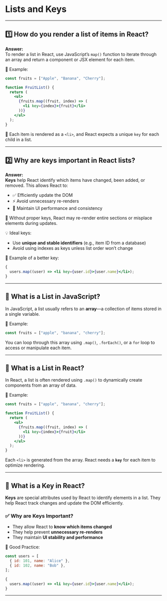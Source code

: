 # Lists and Keys

---

## 1️⃣ How do you render a list of items in React?

**Answer:**  
To render a list in React, use JavaScript’s `map()` function to iterate through an array and return a component or JSX element for each item.

🧪 Example:

```jsx
const fruits = ["Apple", "Banana", "Cherry"];

function FruitList() {
  return (
    <ul>
      {fruits.map((fruit, index) => (
        <li key={index}>{fruit}</li>
      ))}
    </ul>
  );
}
```

📌 Each item is rendered as a `<li>`, and React expects a unique `key` for each child in a list.

---

## 2️⃣ Why are keys important in React lists?

**Answer:**  
**Keys** help React identify which items have changed, been added, or removed. This allows React to:

- ✅ Efficiently update the DOM
- ⚡ Avoid unnecessary re-renders
- 🧠 Maintain UI performance and consistency

🛑 Without proper keys, React may re-render entire sections or misplace elements during updates.

💡 Ideal keys:

- Use **unique and stable identifiers** (e.g., item ID from a database)
- Avoid using indexes as keys unless list order won’t change

🧪 Example of a better key:

```jsx
{
  users.map((user) => <li key={user.id}>{user.name}</li>);
}
```

---

## 🔹 What is a List in JavaScript?

In JavaScript, a list usually refers to an **array**—a collection of items stored in a single variable.

🧪 Example:

```js
const fruits = ["apple", "banana", "cherry"];
```

You can loop through this array using `.map()`, `.forEach()`, or a `for` loop to access or manipulate each item.

---

## 🔹 What is a List in React?

In React, a list is often rendered using `.map()` to dynamically create components from an array of data.

🧪 Example:

```jsx
const fruits = ["apple", "banana", "cherry"];

function FruitList() {
  return (
    <ul>
      {fruits.map((fruit, index) => (
        <li key={index}>{fruit}</li>
      ))}
    </ul>
  );
}
```

Each `<li>` is generated from the array. React needs a **`key`** for each item to optimize rendering.

---

## 🔸 What is a Key in React?

**Keys** are special attributes used by React to identify elements in a list. They help React track changes and update the DOM efficiently.

### ✅ Why are Keys Important?

- They allow React to **know which items changed**
- They help prevent **unnecessary re-renders**
- They maintain **UI stability and performance**

🧪 Good Practice:

```jsx
const users = [
  { id: 101, name: "Alice" },
  { id: 102, name: "Bob" },
];

{
  users.map((user) => <li key={user.id}>{user.name}</li>);
}
```

---
